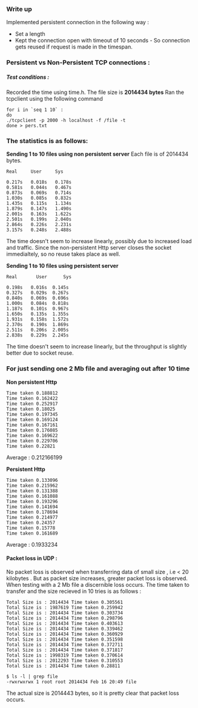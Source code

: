 ### Write up ###

Implemented persistent connection in the following way :

- Set a length 
- Kept the connection open with timeout of 10 seconds - So connection gets reused if request is made in the timespan.

### Persistent vs Non-Persistent TCP connections : ###

##### Test conditions : #####
Recorded the time using time.h. The file size is **2014434 bytes**
Ran the tcpclient using the following command 

    for i in `seq 1 10` :
    do 
    ./tcpclient -p 2000 -h localhost -f /file -t 
    done > pers.txt

### The statistics is as follows: ###
**Sending 1 to 10 files using non persistent server**
Each file is of 2014434 bytes.

    Real     User     Sys
    
    0.217s   0.018s   0.178s
    0.581s   0.044s   0.467s
    0.873s   0.069s   0.714s
    1.030s   0.085s   0.832s
    1.435s   0.115s   1.134s
    1.879s   0.147s   1.490s
    2.001s   0.163s   1.622s
    2.501s   0.199s   2.040s
    2.864s   0.226s   2.231s
    3.157s   0.248s   2.488s

The time doesn't seem to increase linearly, possibly due to increased load and traffic. Since the non-persistent Http server closes the socket immedialtely, so no reuse takes place as well.

**Sending 1 to 10 files using persistent server**

    Real       User      Sys

    0.198s   0.016s  0.145s
    0.327s   0.029s  0.267s
    0.840s   0.069s  0.696s
    1.000s   0.084s  0.818s
    1.187s   0.101s  0.967s
    1.650s   0.135s  1.355s
    1.931s   0.158s  1.572s
    2.370s   0.190s  1.869s
    2.511s   0.206s  2.005s
    2.838s   0.229s  2.245s

The time doesn't seem to increase linearly, but the throughput is slightly better due to socket reuse.


### For just sending one 2 Mb file and averaging out after 10 time ###
**Non persistent Http**

    Time taken 0.188812
    Time taken 0.162422
    Time taken 0.252917
    Time taken 0.18025
    Time taken 0.197345
    Time taken 0.169124
    Time taken 0.167161
    Time taken 0.176085
    Time taken 0.169622
    Time taken 0.229706
    Time taken 0.22821

Average : 0.212166199

**Persistent Http**

    Time taken 0.133096
    Time taken 0.215962
    Time taken 0.131388
    Time taken 0.161088
    Time taken 0.193296
    Time taken 0.141694
    Time taken 0.178694
    Time taken 0.214977
    Time taken 0.24357
    Time taken 0.15778
    Time taken 0.161689
    
Average : 0.1933234

#### Packet loss in UDP : ####

No packet loss is observed when transferring data of small size , i.e < 20 kilobytes .
But as packet size increases, greater packet loss is observed. When testing with a 2 Mb file a discernible loss occurs. The time taken to transfer and the size recieved in 10 tries is as follows : 

    Total Size is : 2014434 Time taken 0.305561
    Total Size is : 1987619 Time taken 0.259942
    Total Size is : 2014434 Time taken 0.303734
    Total Size is : 2014434 Time taken 0.298796
    Total Size is : 2014434 Time taken 0.403613
    Total Size is : 2014434 Time taken 0.339462
    Total Size is : 2014434 Time taken 0.360929
    Total Size is : 2014434 Time taken 0.351598
    Total Size is : 2014434 Time taken 0.372711
    Total Size is : 2014434 Time taken 0.371817
    Total Size is : 1998319 Time taken 0.370614
    Total Size is : 2012293 Time taken 0.310553
    Total Size is : 2014434 Time taken 0.28811

    $ ls -l | grep file
    -rwxrwxrwx 1 root root 2014434 Feb 16 20:49 file

The actual size is 2014443 bytes, so it is pretty clear that packet loss occurs.

